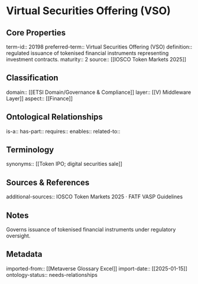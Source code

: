# Virtual Securities Offering (VSO)

## Core Properties
term-id:: 20198
preferred-term:: Virtual Securities Offering (VSO)
definition:: regulated issuance of tokenised financial instruments representing investment contracts.
maturity:: 2
source:: [[IOSCO Token Markets 2025]]

## Classification
domain:: [[ETSI Domain/Governance & Compliance]]
layer:: [[V) Middleware Layer]]
aspect:: [[Finance]]

## Ontological Relationships
is-a:: 
has-part:: 
requires:: 
enables:: 
related-to:: 

## Terminology
synonyms:: [[Token IPO; digital securities sale]]

## Sources & References
additional-sources:: IOSCO Token Markets 2025 · FATF VASP Guidelines

## Notes
Governs issuance of tokenised financial instruments under regulatory oversight.

## Metadata
imported-from:: [[Metaverse Glossary Excel]]
import-date:: [[2025-01-15]]
ontology-status:: needs-relationships